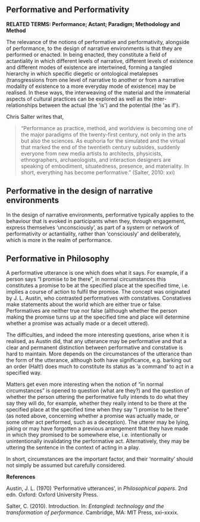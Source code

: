 ## Performative and Performativity

**RELATED TERMS: Performance; Actant; Paradigm; Methodology and Method**

The relevance of the notions of performative and performativity, alongside of performance, to the design of narrative environments is that they are performed or enacted. In being enacted, they constitute a field of actantiality in which different levels of narrative, different levels of existence and different modes of existence are intertwined, forming a tangled hierarchy in which specific diegetic or ontological metalepses (transgressions from one level of narrative to another or from a narrative modality of existence to a more everyday mode of existence) may be realised. In these ways, the interweaving of the material and the immaterial aspects of cultural practices can be explored as well as the inter-relationships between the actual (the 'is') and the potential (the 'as if').

Chris Salter writes that, 

>“Performance as practice, method, and worldview is becoming one of the major paradigms of the twenty-first century, not only in the arts but also the sciences. As euphoria for the simulated and the virtual that marked the end of the twentieth century subsides, suddenly everyone from new media artists to architects, physicists, ethnographers, archaeologists, and interaction designers are speaking of embodiment, situatedness, presence, and materiality. In short, everything has become performative.” (Salter, 2010: xxi)

## Performative in the design of narrative environments

In the design of narrative environments, performative typically applies to the behaviour that is evoked in participants when they, through engagement, express themselves ‘unconsciously’, as part of a system or network of performativity or actantiality, rather than ‘consciously’ and deliberately, which is more in the realm of performance.

## Performative in Philosophy

A performative utterance is one which does what it says. For example, if a person says “I promise to be there”, in normal circumstances this constitutes a promise to be at the specified place at the specified time, i.e. implies a course of action to fulfil the promise. The concept was originated by J. L. Austin, who contrasted performatives with constatives. Constatives make statements about the world which are either true or false. Performatives are neither true nor false (although whether the person making the promise turns up at the specified time and place will determine whether a promise was actually made or a deceit uttered).

The difficulties, and indeed the more interesting questions, arise when it is realised, as Austin did, that any utterance may be performative and that a clear and permanent distinction between performative and constative is hard to maintain. More depends on the circumstances of the utterance than the form of the utterance, although both have significance, e.g. barking out an order (Halt!) does much to constitute its status as ‘a command’ to act in a specified way.

Matters get even more interesting when the notion of “in normal circumstances” is opened to question (what are they?) and the question of whether the person uttering the performative fully intends to do what they say they will do, for example, whether they really intend to be there at the specified place at the specified time when they say “I promise to be there” (as noted above, concerning whether a promise was actually made, or some other act performed, such as a deception). The utterer may be lying, joking or may have forgotten a previous arrangement that they have made in which they promised to be somewhere else, i.e. intentionally or unintentionally invalidating the performative act. Alternatively, they may be uttering the sentence in the context of acting in a play.

In short, circumstances are the important factor, and their ‘normality’ should not simply be assumed but carefully considered.

**References**

Austin, J. L. (1970) ‘Performative utterances’, in _Philosophical papers_. 2nd edn. Oxford: Oxford University Press.

Salter, C. (2010). Introduction. In: _Entangled: technology and the transformation of performance_. Cambridge, MA: MIT Press, xxi–xxxix.


